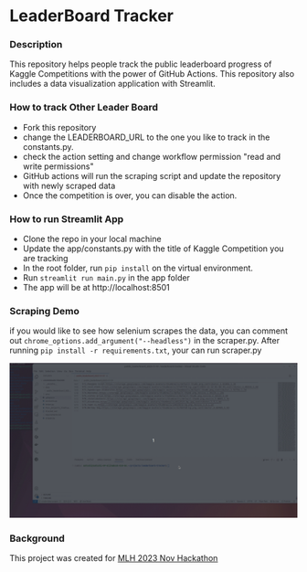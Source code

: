 # LeaderBoard Tracker

### Description

This repository helps people track the public leaderboard progress of Kaggle Competitions with the power of GitHub Actions. This repository also includes a data visualization application with Streamlit.


### How to track Other Leader Board 
- Fork this repository
- change the LEADERBOARD_URL to the one you like to track in the constants.py.
- check the action setting and change workflow permission "read and write permissions" 
- GitHub actions will run the scraping script and update the repository with newly scraped data
- Once the competition is over, you can disable the action.

### How to run Streamlit App 
- Clone the repo in your local machine
- Update the app/constants.py with the title of Kaggle Competition you are tracking
- In the root folder, run ```pip install``` on the virtual environment.
- Run ```streamlit run main.py``` in the app folder
- The app will be at http://localhost:8501

### Scraping Demo
if you would like to see how selenium scrapes the data, you can comment out ```chrome_options.add_argument("--headless")``` in the scraper.py.
After running ```pip install -r requirements.txt```, your can run scraper.py


<p align='center' width="500">
<img src ='./scraping-demo.gif'/>
</p>

### Background

This project was created for [MLH 2023 Nov Hackathon](https://hackfest-november.devpost.com/)
